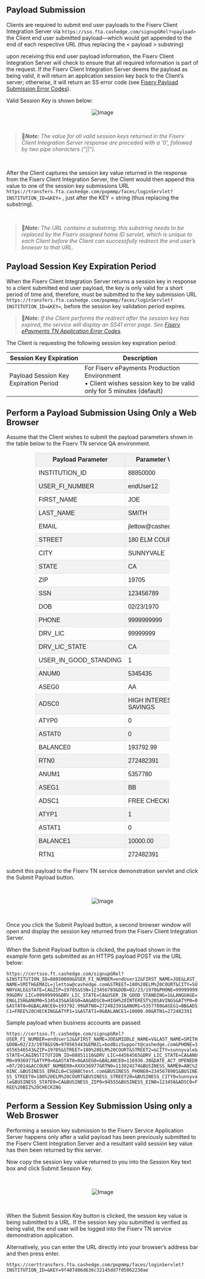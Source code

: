 ## Payload Submission


Clients are required to submit end user payloads to the Fiserv Client Integration Server via ` https://sso.fta.cashedge.com/signupGRel?<payload> ` the Client end user submitted payload—which would get appended to the end of each respective URL (thus replacing the &lt; payload &gt; substring)
 

upon receiving this end user payload information, the Fiserv Client Integration Server will check to ensure that all required information is part of the request. If the Fiserv Client Integration Server deems the payload as being valid, it will return an application session key back to the Client’s server; otherwise, it will return an SS error code (see [Fiserv Payload Submission Error Codes](?path=docs/getting-started/TN-Integration-Guide/SSO-Guidelines/error-handling-error-codes.md)). 

Valid Session Key is shown below:
<center>

![Image](../../../../assets/images/payloadsubmission.png) <br />


</center>



&nbsp;


<!-- theme: info -->

>:memo:_**Note:** The value for all valid session keys returned in the Fiserv Client Integration Server response are preceded with a '0', followed by two pipe characters ("||")._ 

&nbsp;

After the Client captures the session key value returned in the response from the Fiserv Client Integration Server, the Client would then append this value to one of the session key submissions URL ` https://transfers.fta.cashedge.com/popmmp/faces/loginServlet?INSTITUTION_ID=&KEY= ` , just after the KEY = string (thus replacing the substring). 

&nbsp;

<!-- theme: info -->

>:memo:_**Note:** The URL contains a substring; this substring needs to be replaced by the Fiserv assigned home ID servlet, which is unique to each Client before the Client can successfully redirect the end user’s browser to that URL._



## Payload Session Key Expiration Period 

When the Fiserv Client Integration Server returns a session key in response to a client submitted end user payload, the key is only valid for a short period of time and, therefore, must be submitted to the key submission URL ` https://transfers.fta.cashedge.com/popmmp/faces/loginServlet?INSTITUTION_ID=&KEY= `, before the session key validation period expires. 

<!-- theme: info -->

>:memo:_**Note:**  If the Client performs the redirect after the session key has expired, the service will display an SS41 error page. See [Fiserv ePayments TN Application Error Codes](?path=docs/getting-started/TN-Integration-Guide/SSO-Guidelines/error-handling-error-codes.md)._ 

The Client is requesting the following session key expiration period: 

<html>
  <table style="width: 100%;">
            <thead>
                <tr>
                    <th>Session Key Expiration</th>
                    <th> Description</th>
                </tr>
            </thead>
            <tbody>
                <tr>
                    <td rowspan="2">Payload Session Key Expiration Period</td>
                </tr>
                <tr>
                    <td>For Fiserv ePayments Production Environment</br>
                    • Client wishes session key to be valid only for 5 minutes (default)</td>
                </tr>
            </tbody>
        </table>
</html>



## Perform a Payload Submission Using Only a Web Browser

Assume that the Client wishes to submit the payload parameters shown in the table below to the Fiserv TN service QA environment. 

<html>
<style>
    tbody:nth-child(odd)
     {
         background-color: #dddddd;
    }
    table
    {
        margin-left:auto;
        margin-right:auto;
    }
</style>
    <table style="width: 70%;" class="err-table">
            <thead>
                <tr>
                    <th> Payload Parameter</th>
                    <th> Parameter Value </th>
                </tr>
            </thead>
            <tbody>
                <tr>
                    <td rowspan="1">INSTITUTION_ID </br></td>
                    <td>88850000</td>
                </tr>
                <tr>
                    <td rowspan="1">USER_FI_NUMBER </br></td>
                    <td>endUser12</td>
                </tr>
                <tr>
                    <td rowspan="1">FIRST_NAME </br></td>
                    <td>JOE</td>
                </tr>
                <tr>
                    <td rowspan="1">LAST_NAME </br></td>
                    <td>SMITH</td>
                </tr>
                <tr>
                    <td rowspan="1">EMAIL </br></td>
                    <td>jlettow@cashedge.com</td>
                </tr>
                <tr>
                    <td rowspan="1">STREET </br></td>
                    <td>180 ELM COURT</td>
                </tr>
                <tr>
                    <td rowspan="1">CITY </br></td>
                    <td>SUNNYVALE</td>
                </tr>
                <tr>
                    <td rowspan="1">STATE </br></td>
                    <td>CA</td>
                </tr>
                <tr>
                    <td rowspan="1">ZIP </br></td>
                    <td>19705</td>
                </tr>
                <tr>
                    <td rowspan="1">SSN </br></td>
                    <td>123456789</td>
                </tr>
                <tr>
                    <td rowspan="1">DOB </br></td>
                    <td>02/23/1970</td>
                </tr>
                <tr>
                    <td rowspan="1">PHONE </br></td>
                    <td>9999999999</td>
                </tr>
                <tr>
                    <td rowspan="1">DRV_LIC</br></td>
                    <td>99999999</td>
                </tr>
                <tr>
                    <td rowspan="1">DRV_LIC_STATE</br></td>
                    <td>CA</td>
                </tr>
                <tr>
                    <td rowspan="1">USER_IN_GOOD_STANDING</br></td>
                    <td>1</td>
                </tr>
                <tr>
                    <td rowspan="1">ANUM0</br></td>
                    <td>5345435</td>
                </tr>
                <tr>
                    <td rowspan="1">ASEG0</br></td>
                    <td>AA</td>
                </tr>
                <tr>
                    <td rowspan="1">ADSC0</br></td>
                    <td>HIGH INTEREST SAVINGS</td>
                </tr>
                <tr>
                    <td rowspan="1">ATYP0</br></td>
                    <td>0</td>
                </tr>
                <tr>
                    <td rowspan="1">ASTAT0</br></td>
                    <td>0</td>
                </tr>
                <tr>
                    <td rowspan="1">BALANCE0</br></td>
                    <td>193792.99</td>
                </tr>
                <tr>
                    <td rowspan="1">RTN0</br></td>
                    <td>272482391</td>
                </tr>
                <tr>
                    <td rowspan="1">ANUM1</br></td>
                    <td>5357780</td>
                </tr>
                <tr>
                    <td rowspan="1">ASEG1</br></td>
                    <td>BB</td>
                </tr>
                <tr>
                    <td rowspan="1">ADSC1</br></td>
                    <td>FREE CHECKING</td>
                </tr>
                <tr>
                    <td rowspan="1">ATYP1</br></td>
                    <td>1</td>
                </tr>
                <tr>
                    <td rowspan="1">ASTAT1</br></td>
                    <td>0</td>
                </tr>
                <tr>
                    <td rowspan="1">BALANCE1</br></td>
                    <td>10000.00</td>
                </tr>
                <tr>
                    <td rowspan="1">RTN1</br></td>
                    <td>272482391</td>
                </tr>
            </tbody>
        </table>

submit this payload to the Fiserv TN service demonstration servlet and click the Submit Payload button. 

&nbsp;

<center>

![Image](../../../../assets/images/payloadsubmission-u1.png) <br />


</center>

&nbsp;

Once you click the Submit Payload button, a second browser window will open and display the session key returned from the Fiserv Client Integration Server.  

When the Submit Payload button is clicked, the payload shown in the example form gets submitted as an HTTPS payload POST via the URL below: 

```https://certsso.ft.cashedge.com/signupGRel?&INSTITUTION_ID=88850000&USER_FI_NUMBER=endUser12&FIRST_NAME=JOE&LAST_NAME=SMITH&EMAIL=jlettow@cashedge.com&STREET=180%20ELM%20COURT&CITY=SUNNYVALE&STATE=CA&ZIP=19705&SSN=123456789&DOB=02/23/1970&PHONE=9999999999&DRV_LIC=99999999&DRV_LIC_STATE=CA&USER_IN_GOOD_STANDING=1&LANGUAGE=ENGLISH&ANUM0=5345435&ASEG0=AA&ADSC0=HIGH%20INTEREST%20SAVINGS&ATYP0=0&ASTAT0=0&BALANCE0=193792.99&RTN0=272482391&ANUM1=5357780&ASEG1=BB&ADSC1=FREE%20CHECKING&ATYP1=1&ASTAT1=0&BALANCE1=10000.00&RTN1=272482391```

Sample payload when business accounts are passed: 

```https://certsso.ft.cashedge.com/signupGRel?USER_FI_NUMBER=endUser12&&FIRST_NAME=JOE&MIDDLE_NAME=V&LAST_NAME=SMITH&DOB=02/23/1970&SSN=970565443&EMAIL=bodBizSupport@cashedge.com&PHONE=34556546543&ZIP=19705&STREET=180%20ELM%20COURT&STREET2=&CITY=sunnyvale&STATE=CA&INSTITUTION_ID=88851116&DRV_LIC=44564565&DRV_LIC_STATE=CA&ANUM0=9936977&ATYP0=6&ASTAT0=0&ASEG0=&BALANCE0=116936.38&DATE_ACT_OPENED0=07/2014&ACCOUNT_NUMBER0=XXXX36977&RTN0=113024274&BUSINESS_NAME0=ABC%20INC.&BUSINESS_EMAIL0=CS@ABCtest.com&BUSINESS_PHONE0=2345678901&BUSINESS_STREET0=180%20ELM%20COURT&BUSINESS_STREET20=&BUSINESS_CITY0=Sunnyvale&BUSINESS_STATE0=CA&BUSINESS_ZIP0=94555&BUSINESS_EIN0=123456&ADSC0=FREE%20BIZ%20CHECKING```


## Perform a Session Key Submission Using only a Web Broswer

Performing a session key submission to the Fiserv Service Application Server happens only after a valid payload has been previously submitted to the Fiserv Client Integration Server and a resultant valid session key value has then been returned by this server. 

Now copy the session key value returned to you into the Session Key text box and click Submit Session Key. 

&nbsp;

<center>

![Image](../../../../assets/images/session-key-QA.png) <br />



</center>


<style>
.center {
  display: block;
  margin-left: auto;
  margin-right: auto;
  height:300;
  width:400;
}
.err-table {
  font-family: Arial, Helvetica, sans-serif;
  border-collapse: collapse;
  width: 100%;
}

.err-table td, .err-table th {
  border: 1px solid #ddd;
  padding: 8px;
}
.err-table th {
    background-color:#f1f1f1
}

.err-table tr:nth-child(even){background-color: #f2f2f2;}

.err-table tr:hover {background-color: #ddd;}

</style>
&nbsp;

When the Submit Session Key button is clicked, the session key value is being submitted to a URL. If the session key you submitted is verified as being valid, the end user will be logged into the Fiserv TN service demonstration application. 

Alternatively, you can enter the URL directly into your browser’s address bar and then press enter. 

` https://certtransfers.fta.cashedge.com/popmmp/faces/loginServlet?INSTITUTION_ID=&KEY=9f407d86d636c32145dd7f05062230ae `
